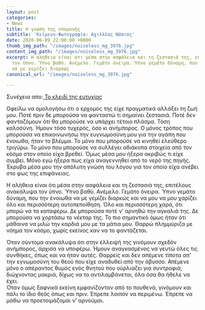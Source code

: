 ```yaml
---
layout: post
categories:
- News
title: Η γνώση της υπομονής
subtitle: 'Κείμενο-Φωτογραφία: Αχιλλέας Νάσιος'
date: 2020-06-09 22:00:00 +0000
thumb_img_path: "/images/noiseless_mg_3976.jpg"
content_img_path: "/images/noiseless_mg_3976.jpg"
excerpt: Η αλήθεια είναι ότι μέσα στην ασφάλεια και τη ζεστασιά της, επιτέλους ανακάλυψα
  τον ύπνο. Ύπνο βαθύ. Ανέμελο. Γεμάτο όνειρα. Ύπνο γεμάτο δύναμη, που την ένοιωθα
  να με γεμίζει διαρκώς
canonical_url: "/images/noiseless_mg_3976.jpg"

---
```

Συνέχεια απο:<a href="https://hocusphotus.com/posts/anodus-14/" target="blank"> Το κλειδί της ευτυχίας</a>

Οφείλω να ομολογήσω ότι ο ερχομός της είχε πραγματικά αλλάξει τη ζωή μου. Ποτέ πριν δε μπορούσα να φανταστώ τι σημαίνει ζεστασιά. Ποτέ δεν φανταζόμουν ότι θα μπορούσε να υπάρχει τέτοιο πλάσμα. Τόση καλοσύνη. Ήμουν τόσο τυχερός, όσο κι ανήμπορος. Ο μόνος τρόπος που μπορούσα να επικοινωνήσω την ευγνωμοσύνη μου για την αγάπη που ένοιωθα, ήταν το βλέμμα. Το μόνο που μπορούσε να κινηθεί ελεύθερο τριγύρω. Το μόνο που μπορούσε να συλλέγει αδιάκοπα στοιχεία από τον κόσμο στον οποίο είχα βρεθεί. Όμως μέσα μου ήξερα ακριβώς τι είχε συμβεί. Μόνο εγώ ήξερα πως είχα αναγεννηθεί από το νερό της πηγής. Έκρυβα μέσα μου την απόλυτη γνώση του λόγου για τον οποίο είχα ανέβει στο φως της επιφάνειας.

Η αλήθεια είναι ότι μέσα στην ασφάλεια και τη ζεστασιά της, επιτέλους ανακάλυψα τον ύπνο. Ύπνο βαθύ. Ανέμελο. Γεμάτο όνειρα. Ύπνο γεμάτο δύναμη, που την ένοιωθα να με γεμίζει διαρκώς και να μου να μου χαρίζει όλο και περισσότερη αυτοπεποίθηση. Όλο και περισσότερη χαρά, ότι μπορώ να τα καταφέρω. Δε μπορούσα ποτέ ν’ αρνηθώ την αγκαλιά της. Δε μπορούσα να χορτάσω το νέκταρ της. Το πιο σημαντικό όμως ήταν ότι μάθαινα να μιλώ την καρδιά μου με τα μάτια μου. Θαρρώ πλημμύριζα με νόημα τον κόσμο, χωρίς εκείνος καν να το φαντάζεται.

Όταν σύντομα ανακάλυψα ότι στην έλλειψή της γινόμουν σχεδόν ανήμπορος, άρχισα να υποφέρω. Ήμουν αναγκασμένος να γευτώ όλες τις συνθήκες, όπως και να ήταν αυτές. Θαρρείς και δεν απέμενε τίποτα απ’ την εγνωμοσύνη του θεού που είχε αναδυθεί από την άβυσσο. Απέμενε μόνο ο απέραντος θυμός ενός θνητού που ούρλιαζει για συντροφιά, διώχνοντας μακριά, δίχως να το αντιλαμβάνεται, όλα όσα θα ήθελε να έχει.  
Όταν όμως ξαφνικά εκείνη εμφανίζονταν από το πουθενά, γινόμουν και πάλι το ίδιο θεός όπως και πριν. Έπρεπε λοιπόν να περιμένω. Έπρεπε να μάθω να προετοιμάζομαι ν’ αρνούμαι.
